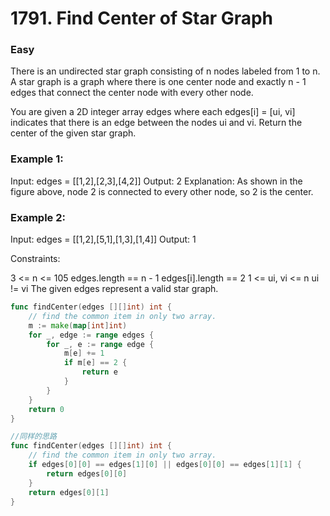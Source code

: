 # 1791. Find Center of Star Graph

### Easy

There is an undirected star graph consisting of n nodes labeled from 1 to n. A star graph is a graph where there is one center node and exactly n - 1 edges that connect the center node with every other node.

You are given a 2D integer array edges where each edges[i] = [ui, vi] indicates that there is an edge between the nodes ui and vi. Return the center of the given star graph.

### Example 1:

Input: edges = [[1,2],[2,3],[4,2]]
Output: 2
Explanation: As shown in the figure above, node 2 is connected to every other node, so 2 is the center.

### Example 2:

Input: edges = [[1,2],[5,1],[1,3],[1,4]]
Output: 1

Constraints:

3 <= n <= 105
edges.length == n - 1
edges[i].length == 2
1 <= ui, vi <= n
ui != vi
The given edges represent a valid star graph.

```go
func findCenter(edges [][]int) int {
	// find the common item in only two array.
	m := make(map[int]int)
	for _, edge := range edges {
		for _, e := range edge {
			m[e] += 1
			if m[e] == 2 {
				return e
			}
		}
	}
	return 0
}

//同样的思路
func findCenter(edges [][]int) int {
	// find the common item in only two array.
	if edges[0][0] == edges[1][0] || edges[0][0] == edges[1][1] {
		return edges[0][0]
	}
	return edges[0][1]
}
```